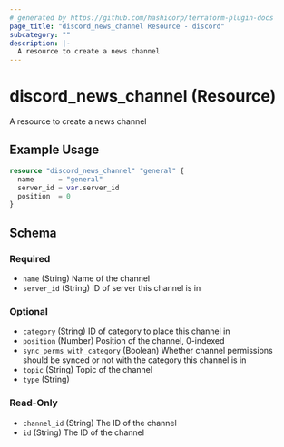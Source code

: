 ```yaml
---
# generated by https://github.com/hashicorp/terraform-plugin-docs
page_title: "discord_news_channel Resource - discord"
subcategory: ""
description: |-
  A resource to create a news channel
---
```


# discord_news_channel (Resource)

A resource to create a news channel

## Example Usage

```terraform
resource "discord_news_channel" "general" {
  name      = "general"
  server_id = var.server_id
  position  = 0
}
```

<!-- schema generated by tfplugindocs -->
## Schema

### Required

- `name` (String) Name of the channel
- `server_id` (String) ID of server this channel is in

### Optional

- `category` (String) ID of category to place this channel in
- `position` (Number) Position of the channel, 0-indexed
- `sync_perms_with_category` (Boolean) Whether channel permissions should be synced or not with the category this channel is in
- `topic` (String) Topic of the channel
- `type` (String)

### Read-Only

- `channel_id` (String) The ID of the channel
- `id` (String) The ID of the channel
